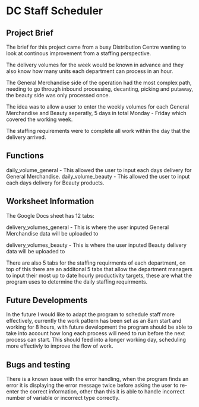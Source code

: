 # DC Staff Scheduler

## Project Brief
The brief for this project came from a busy Distribution Centre wanting to look at continous improvement from a staffing perspective. 

The delivery volumes for the week would be known in advance and they also know how many units each department can process in an hour.

The General Merchandise side of the operation had the most complex path, needing to go through inbound processing, decanting, picking and putaway, the beauty side was only processed once.

The idea was to allow a user to enter the weekly volumes for each General Merchandise and Beauty seperatly, 5 days in total Monday - Friday which covered the working week.

The staffing requirements were to complete all work within the day that the delivery arrived.

## Functions

daily_volume_general - This allowed the user to input each days delivery for General Merchandise.
daily_volume_beauty - This allowed the user to input each days delivery for Beauty products.



## Worksheet Information

The Google Docs sheet has 12 tabs:

delivery_volumes_general - This is where the user inputed General Merchandise data will be uploaded to 

delivery_volumes_beauty - This is where the user inputed Beauty delivery data will be uploaded to

There are also 5 tabs for the staffing requirments of each department, on top of this there are an additonal 5 tabs that allow the department managers to input their most up to date hourly productivity targets, these are what the program uses to determine the daily staffing requirments.



## Future Developments

In the future I would like to adapt the program to schedule staff more effectively, currently the work pattern has been set as an 8am start and working for 8 hours, with future development the program should be able to take into account how long each process will need to run before the next process can start. This should feed into a longer working day, scheduling more effectivly to improve the flow of work.

## Bugs and testing

There is a known issue with the error handling, when the program finds an error it is displaying the error message twice before asking the user to re-enter the correct information, other than this it is able to handle incorrect number of variable or incorrect type correctly.








